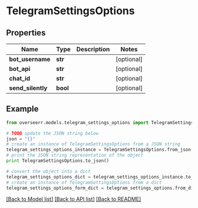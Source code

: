 # TelegramSettingsOptions


## Properties
Name | Type | Description | Notes
------------ | ------------- | ------------- | -------------
**bot_username** | **str** |  | [optional] 
**bot_api** | **str** |  | [optional] 
**chat_id** | **str** |  | [optional] 
**send_silently** | **bool** |  | [optional] 

## Example

```python
from overseerr.models.telegram_settings_options import TelegramSettingsOptions

# TODO update the JSON string below
json = "{}"
# create an instance of TelegramSettingsOptions from a JSON string
telegram_settings_options_instance = TelegramSettingsOptions.from_json(json)
# print the JSON string representation of the object
print TelegramSettingsOptions.to_json()

# convert the object into a dict
telegram_settings_options_dict = telegram_settings_options_instance.to_dict()
# create an instance of TelegramSettingsOptions from a dict
telegram_settings_options_form_dict = telegram_settings_options.from_dict(telegram_settings_options_dict)
```
[[Back to Model list]](../README.md#documentation-for-models) [[Back to API list]](../README.md#documentation-for-api-endpoints) [[Back to README]](../README.md)


